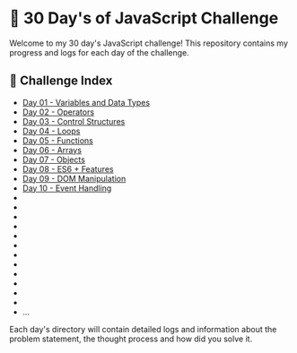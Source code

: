 # 🌟 30 Day's of JavaScript Challenge

Welcome to my 30 day's JavaScript challenge! This repository contains my progress and logs for each day of the challenge.

## 🔽 Challenge Index

- [Day 01 - Variables and Data Types](Day%2001%20-%20Variables%20and%20Data%20Types/)
- [Day 02 - Operators](Day%2002%20-%20Operators/)
- [Day 03 - Control Structures](Day%2003%20-%20Control%20Structures/)
- [Day 04 - Loops](Day%2004%20-%20Loops/)
- [Day 05 - Functions](Day%2005%20-%20Functions/)
- [Day 06 - Arrays](Day%2006%20-%20Arrays/)
- [Day 07 - Objects](Day%2007%20-%20Objects)
- [Day 08 - ES6 + Features](Day%2008%20-%20ES6%20+%20Features)
- [Day 09 - DOM Manipulation](Day%2009%20-%20DOM%20Manipulation)
- [Day 10 - Event Handling](Day%2010%20-%20Event%20Handling)
- []()
- []()
- []()
- []()
- []()
- []()
- []()
- []()
- []()
- []()
- []()
- []()
- ...
<!-- %20 -->

Each day's directory will contain detailed logs and information about the problem statement, the thought process and how did you solve it.
